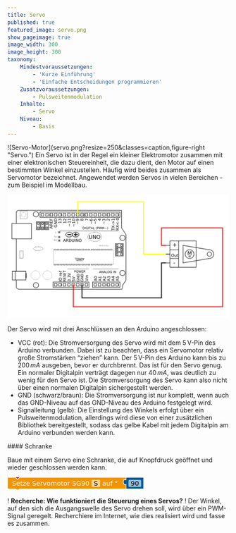 ```yaml
---
title: Servo
published: true
featured_image: servo.png
show_pageimage: true
image_width: 300
image_height: 300
taxonomy:
    Mindestvoraussetzungen:
        - 'Kurze Einführung'
        - 'Einfache Entscheidungen programmieren'
    Zusatzvoraussetzungen:
        - Pulsweitenmodulation
    Inhalte:
        - Servo
    Niveau:
        - Basis
---
```


<div markdown="1" class="clearfix">
![Servo-Motor](servo.png?resize=250&classes=caption,figure-right "Servo.")
Ein Servo ist in der Regel ein kleiner Elektromotor zusammen mit einer elektronischen Steuereinheit, die dazu dient, den Motor auf einen bestimmten Winkel einzustellen. Häufig wird beides zusammen als Servomotor bezeichnet. Angewendet werden Servos in vielen Bereichen - zum Beispiel im Modellbau.
</div>

![Verschaltung eines Servo am Arduino.](schaltplan-servo.png?lightbox=1024&resize=500&classes=caption "Verschaltung eines Servo am Arduino.")

Der Servo wird mit drei Anschlüssen an den Arduino angeschlossen:

  - VCC (rot): Die Stromversorgung des Servo wird mit dem 5 V-Pin des Arduino verbunden. Dabei ist zu beachten, dass ein Servomotor relativ große Stromstärken “ziehen” kann. Der 5 V-Pin des Arduino kann bis zu $200 \, mA$ ausgeben, bevor er durchbrennt. Das ist für den Servo genug. Ein normaler Digitalpin verträgt dagegen nur $40 \, mA$, was deutlich zu wenig für den Servo ist. Die Stromversorgung des Servo kann also nicht über einen normalen Digitalpin sichergestellt werden.
  - GND (schwarz/braun): Die Stromversorgung ist nur komplett, wenn auch das GND-Niveau auf das GND-Niveau des Arduino festgelegt wird.
  - Signalleitung (gelb): Die Einstellung des Winkels erfolgt über ein Pulsweitenmodulation, allerdings wird diese von einer zusätzlichen Bibliothek bereitgestellt, sodass das gelbe Kabel mit jedem Digitalpin am Arduino verbunden werden kann.

<div markdown="1" class="projekt">
#### Schranke

Baue mit einem Servo eine Schranke, die auf Knopfdruck geöffnet und wieder geschlossen werden kann.

![Die Servo-Steuerung erfolgt über Angabe eines Winkels zwischen 0° und 180°.](servo-steuerung.png?classes=caption "Die Servo-Steuerung erfolgt über Angabe eines Winkels zwischen 0° und 180°.")
</div>

! **Recherche: Wie funktioniert die Steuerung eines Servos?**
! Der Winkel, auf den sich die Ausgangswelle des Servo drehen soll, wird über ein PWM-Signal geregelt. Recherchiere im Internet, wie dies realisiert wird und fasse es zusammen.
